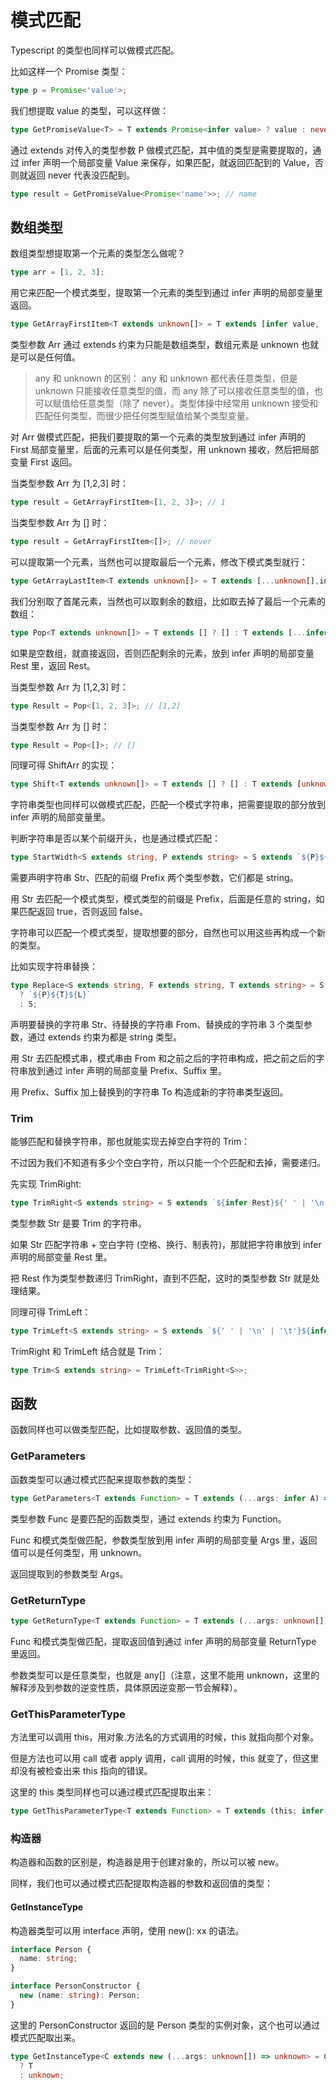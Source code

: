 # 模式匹配

Typescript 的类型也同样可以做模式匹配。

比如这样一个 Promise 类型：

```ts
type p = Promise<'value'>;
```

我们想提取 value 的类型，可以这样做：

```ts
type GetPromiseValue<T> = T extends Promise<infer value> ? value : never;
```

通过 extends 对传入的类型参数 P 做模式匹配，其中值的类型是需要提取的，通过 infer 声明一个局部变量 Value 来保存，如果匹配，就返回匹配到的 Value，否则就返回 never 代表没匹配到。

```ts
type result = GetPromiseValue<Promise<'name'>>; // name
```

## 数组类型

数组类型想提取第一个元素的类型怎么做呢？

```ts
type arr = [1, 2, 3];
```

用它来匹配一个模式类型，提取第一个元素的类型到通过 infer 声明的局部变量里返回。

```ts
type GetArrayFirstItem<T extends unknown[]> = T extends [infer value, ...unknown[]] ? value : never;
```

类型参数 Arr 通过 extends 约束为只能是数组类型，数组元素是 unknown 也就是可以是任何值。

> any 和 unknown 的区别： any 和 unknown 都代表任意类型，但是 unknown 只能接收任意类型的值，而 any 除了可以接收任意类型的值，也可以赋值给任意类型（除了 never）。类型体操中经常用 unknown 接受和匹配任何类型，而很少把任何类型赋值给某个类型变量。

对 Arr 做模式匹配，把我们要提取的第一个元素的类型放到通过 infer 声明的 First 局部变量里，后面的元素可以是任何类型，用 unknown 接收，然后把局部变量 First 返回。

当类型参数 Arr 为 [1,2,3] 时：

```ts
type result = GetArrayFirstItem<[1, 2, 3]>; // 1
```

当类型参数 Arr 为 [] 时：

```ts
type result = GetArrayFirstItem<[]>; // never
```

可以提取第一个元素，当然也可以提取最后一个元素，修改下模式类型就行：

```ts
type GetArrayLastItem<T extends unknown[]> = T extends [...unknown[],inter L] ? L : never
```

我们分别取了首尾元素，当然也可以取剩余的数组，比如取去掉了最后一个元素的数组：

```ts
type Pop<T extends unknown[]> = T extends [] ? [] : T extends [...infer Rest, unknown] ? Rest : never;
```

如果是空数组，就直接返回，否则匹配剩余的元素，放到 infer 声明的局部变量 Rest 里，返回 Rest。

当类型参数 Arr 为 [1,2,3] 时：

```ts
type Result = Pop<[1, 2, 3]>; // [1,2]
```

当类型参数 Arr 为 [] 时：

```ts
type Result = Pop<[]>; // []
```

同理可得 ShiftArr 的实现：

```ts
type Shift<T extends unknown[]> = T extends [] ? [] : T extends [unknown, ...infer Rest] ? Rest : never;
```

字符串类型也同样可以做模式匹配，匹配一个模式字符串，把需要提取的部分放到 infer 声明的局部变量里。

判断字符串是否以某个前缀开头，也是通过模式匹配：

```ts
type StartWidth<S extends string, P extends string> = S extends `${P}${string}` ? true : false;
```

需要声明字符串 Str、匹配的前缀 Prefix 两个类型参数，它们都是 string。

用 Str 去匹配一个模式类型，模式类型的前缀是 Prefix，后面是任意的 string，如果匹配返回 true，否则返回 false。

字符串可以匹配一个模式类型，提取想要的部分，自然也可以用这些再构成一个新的类型。

比如实现字符串替换：

```ts
type Replace<S extends string, F extends string, T extends string> = S extends `${infer P}${F}${infer L}`
  ? `${P}${T}${L}`
  : S;
```

声明要替换的字符串 Str、待替换的字符串 From、替换成的字符串 3 个类型参数，通过 extends 约束为都是 string 类型。

用 Str 去匹配模式串，模式串由 From 和之前之后的字符串构成，把之前之后的字符串放到通过 infer 声明的局部变量 Prefix、Suffix 里。

用 Prefix、Suffix 加上替换到的字符串 To 构造成新的字符串类型返回。

### Trim

能够匹配和替换字符串，那也就能实现去掉空白字符的 Trim：

不过因为我们不知道有多少个空白字符，所以只能一个个匹配和去掉，需要递归。

先实现 TrimRight:

```ts
type TrimRight<S extends string> = S extends `${infer Rest}${' ' | '\n' | '\t'}` ? TrimRight<Rest> : S;
```

类型参数 Str 是要 Trim 的字符串。

如果 Str 匹配字符串 + 空白字符 (空格、换行、制表符)，那就把字符串放到 infer 声明的局部变量 Rest 里。

把 Rest 作为类型参数递归 TrimRight，直到不匹配，这时的类型参数 Str 就是处理结果。

同理可得 TrimLeft：

```ts
type TrimLeft<S extends string> = S extends `${' ' | '\n' | '\t'}${infer Rest}` ? TrimLeft<Rest> : S;
```

TrimRight 和 TrimLeft 结合就是 Trim：

```ts
type Trim<S extends string> = TrimLeft<TrimRight<S>>;
```

## 函数

函数同样也可以做类型匹配，比如提取参数、返回值的类型。

### GetParameters

函数类型可以通过模式匹配来提取参数的类型：

```ts
type GetParameters<T extends Function> = T extends (...args: infer A) => unknown ? A : never;
```

类型参数 Func 是要匹配的函数类型，通过 extends 约束为 Function。

Func 和模式类型做匹配，参数类型放到用 infer 声明的局部变量 Args 里，返回值可以是任何类型，用 unknown。

返回提取到的参数类型 Args。

### GetReturnType

```ts
type GetReturnType<T extends Function> = T extends (...args: unknown[]) => infer R ? R : never;
```

Func 和模式类型做匹配，提取返回值到通过 infer 声明的局部变量 ReturnType 里返回。

参数类型可以是任意类型，也就是 any[]（注意，这里不能用 unknown，这里的解释涉及到参数的逆变性质，具体原因逆变那一节会解释）。

### GetThisParameterType

方法里可以调用 this，用对象.方法名的方式调用的时候，this 就指向那个对象。

但是方法也可以用 call 或者 apply 调用，call 调用的时候，this 就变了，但这里却没有被检查出来 this 指向的错误。

这里的 this 类型同样也可以通过模式匹配提取出来：

```ts
type GetThisParameterType<T extends Function> = T extends (this: infer H, ...args: unknown[]) => unknown ? H : unknown;
```

### 构造器

构造器和函数的区别是，构造器是用于创建对象的，所以可以被 new。

同样，我们也可以通过模式匹配提取构造器的参数和返回值的类型：

#### GetInstanceType

构造器类型可以用 interface 声明，使用 new(): xx 的语法。

```ts
interface Person {
  name: string;
}

interface PersonConstructor {
  new (name: string): Person;
}
```

这里的 PersonConstructor 返回的是 Person 类型的实例对象，这个也可以通过模式匹配取出来。

```ts
type GetInstanceType<C extends new (...args: unknown[]) => unknown> = C extends new (...args: unknown[]) => infer T
  ? T
  : unknown;
```
